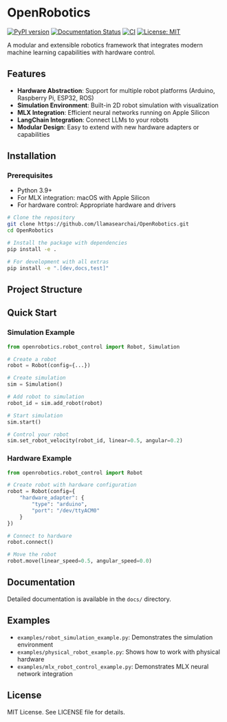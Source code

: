# OpenRobotics

[![PyPI version](https://badge.fury.io/py/openrobotics.svg)](https://badge.fury.io/py/openrobotics)
[![Documentation Status](https://readthedocs.org/projects/openrobotics/badge/?version=latest)](https://openrobotics.readthedocs.io/en/latest/?badge=latest)
[![CI](https://github.com/llamasearchai/OpenRobotics/workflows/CI/badge.svg)](https://github.com/llamasearchai/OpenRobotics/actions)
[![License: MIT](https://img.shields.io/badge/License-MIT-yellow.svg)](https://opensource.org/licenses/MIT)

A modular and extensible robotics framework that integrates modern machine learning capabilities with hardware control.

## Features

- **Hardware Abstraction**: Support for multiple robot platforms (Arduino, Raspberry Pi, ESP32, ROS)
- **Simulation Environment**: Built-in 2D robot simulation with visualization
- **MLX Integration**: Efficient neural networks running on Apple Silicon
- **LangChain Integration**: Connect LLMs to your robots
- **Modular Design**: Easy to extend with new hardware adapters or capabilities

## Installation

### Prerequisites

- Python 3.9+
- For MLX integration: macOS with Apple Silicon
- For hardware control: Appropriate hardware and drivers

```bash
# Clone the repository
git clone https://github.com/llamasearchai/OpenRobotics.git
cd OpenRobotics

# Install the package with dependencies
pip install -e .

# For development with all extras
pip install -e ".[dev,docs,test]"
```

## Project Structure

## Quick Start

### Simulation Example

```python
from openrobotics.robot_control import Robot, Simulation

# Create a robot
robot = Robot(config={...})

# Create simulation
sim = Simulation()

# Add robot to simulation
robot_id = sim.add_robot(robot)

# Start simulation
sim.start()

# Control your robot
sim.set_robot_velocity(robot_id, linear=0.5, angular=0.2)
```

### Hardware Example

```python
from openrobotics.robot_control import Robot

# Create robot with hardware configuration
robot = Robot(config={
    "hardware_adapter": {
        "type": "arduino",
        "port": "/dev/ttyACM0"
    }
})

# Connect to hardware
robot.connect()

# Move the robot
robot.move(linear_speed=0.5, angular_speed=0.0)
```

## Documentation

Detailed documentation is available in the `docs/` directory.

## Examples

- `examples/robot_simulation_example.py`: Demonstrates the simulation environment
- `examples/physical_robot_example.py`: Shows how to work with physical hardware
- `examples/mlx_robot_control_example.py`: Demonstrates MLX neural network integration

## License

MIT License. See LICENSE file for details.
